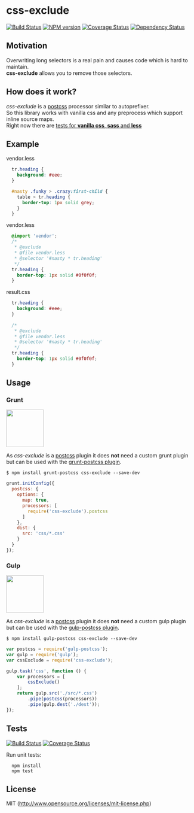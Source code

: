 # css-exclude

[![Build Status](https://travis-ci.org/jantimon/css-exclude.svg)](https://travis-ci.org/jantimon/css-exclude)
[![NPM version](https://badge.fury.io/js/css-exclude.svg)](http://badge.fury.io/js/css-exclude)
[![Coverage Status](https://coveralls.io/repos/jantimon/css-exclude/badge.png)](https://coveralls.io/r/jantimon/css-exclude)
[![Dependency Status](https://david-dm.org/jantimon/css-exclude.png)](https://david-dm.org/jantimon/css-exclude)

## Motivation

Overwriting long selectors is a real pain and causes code which is hard to maintain.  
**css-exclude** allows you to remove those selectors.

## How does it work?

*css-exclude* is a [postcss](https://github.com/postcss/postcss) processor similar to autoprefixer.  
So this library works with vanilla css and any preprocess which support inline source maps.  
Right now there are [tests for **vanilla css**, **sass** and **less**](https://github.com/jantimon/css-exclude/tree/master/test)


## Example

vendor.less
```css
  tr.heading {
    background: #eee;
  }

  #nasty .funky > .crazy:first-child {
    table > tr.heading {
      border-top: 1px solid grey;
    }
  }
```

vendor.less
```css
  @import 'vendor';
  /*
   * @exclude
   * @file vendor.less
   * @selector '#nasty * tr.heading'
   */
  tr.heading {
    border-top: 1px solid #0f0f0f;
  }
```

result.css
```css
  tr.heading {
    background: #eee;
  }
  
  /*
   * @exclude
   * @file vendor.less
   * @selector '#nasty * tr.heading'
   */
  tr.heading {
    border-top: 1px solid #0f0f0f;
  }
```

## Usage

### Grunt

<img height=100 src="https://camo.githubusercontent.com/39242419c60a53e1f3cecdeecb2460acce47366f/687474703a2f2f6772756e746a732e636f6d2f696d672f6772756e742d6c6f676f2d6e6f2d776f72646d61726b2e737667">

As *css-exclude* is a [postcss]((https://github.com/postcss/postcss)) plugin it does **not** need a custom grunt plugin but 
can be used with the [grunt-postcss plugin](https://github.com/nDmitry/grunt-postcss).

```
$ npm install grunt-postcss css-exclude --save-dev
```

```js
grunt.initConfig({
  postcss: {
    options: {
      map: true,
      processors: [
        require('css-exclude').postcss
      ]
    },
    dist: {
      src: 'css/*.css'
    }
  }
});
```

### Gulp

<img height="100" src="https://raw.githubusercontent.com/gulpjs/artwork/master/gulp.png">

As *css-exclude* is a [postcss]((https://github.com/postcss/postcss)) plugin it does **not** need a custom gulp plugin but 
can be used with the [gulp-postcss plugin](https://github.com/w0rm/gulp-postcss).

```
$ npm install gulp-postcss css-exclude --save-dev
```

```js
var postcss = require('gulp-postcss');
var gulp = require('gulp');
var cssExclude = require('css-exclude');

gulp.task('css', function () {
    var processors = [
        cssExclude()
    ];
    return gulp.src('./src/*.css')
        .pipe(postcss(processors))
        .pipe(gulp.dest('./dest'));
});
```

## Tests

[![Build Status](https://secure.travis-ci.org/jantimon/html-tpl-loader.svg?branch=master)](http://travis-ci.org/jantimon/html-tpl-loader)
[![Coverage Status](https://coveralls.io/repos/jantimon/css-exclude/badge.png)](https://coveralls.io/r/jantimon/css-exclude)

Run unit tests:

```
  npm install
  npm test
```

## License

MIT (http://www.opensource.org/licenses/mit-license.php)


